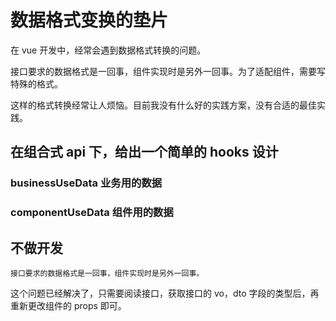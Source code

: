 # 数据格式变换的垫片

在 vue 开发中，经常会遇到数据格式转换的问题。

接口要求的数据格式是一回事，组件实现时是另外一回事。为了适配组件，需要写特殊的格式。

这样的格式转换经常让人烦恼。目前我没有什么好的实践方案，没有合适的最佳实践。

## 在组合式 api 下，给出一个简单的 hooks 设计

### businessUseData 业务用的数据

### componentUseData 组件用的数据

## 不做开发

`接口要求的数据格式是一回事，组件实现时是另外一回事。`

这个问题已经解决了，只需要阅读接口，获取接口的 vo，dto 字段的类型后，再重新更改组件的 props 即可。
